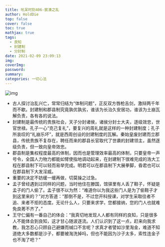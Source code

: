 ```yaml
---
title: 吼呆时刻406-宸濠之乱
author: HoldDie
top: false
cover: false
toc: true
mathjax: true
tags:
  - 良知
  - 封建制
  - 分封制
date: 2021-02-09 23:09:13
img:
coverImg:
password:
summary:
categories: 一切心法
---
```


![img](https://cdn.yiban.io/pixabay/4ed5024270a7299683b7b88e88552b99b80a8634ba3d2d5c5b6db6b66f721a02.png)

- 古人探讨治乱兴亡，常常归结为“体制问题”，正反双方唇枪舌剑，激辩两千年而不歇。封建制和郡县制究竟孰优孰劣，谁该为长治久安居功，谁该为土崩瓦解负责，各有各的说法。
- 封建制是最传统的贵族社会，天子分封诸侯，诸侯分封士大夫，逐级效忠，世官世禄。孔子一心“克己复礼”，要复兴的周礼就是这样的一种封建制度；孔子所哀叹的“礼崩乐坏”，就是西周创设的封建制度的瓦解。秦始皇废封建而立郡县，传统贵族不复存在，聘任而来的郡县长官取代了世袭的封建领主，虽然逐级负责，但一致向皇帝效忠。
- 郡县制是集权程度最高的体制，因而也是管理效率最高的体制，只要皇帝一声号令，全国人力物力都能如臂使指地调动起来，在封建制下很难完成的浩大工程在郡县制下可以轻而易举完成。明君可以在郡县制下大展拳脚，昏君也可以在郡县制下大发淫威。
- 重要的决定不妨缓一缓再做，切莫操之过急。
- 孟子曾经遇到过同样的问题，当时他住在滕国，馆驿里有人丢了鞋子，怀疑是孟子的门人偷了。孟子很不以为然：“难道你以为我这些门人是为了偷鞋子才到这里来的？”对方答道：“那倒不是，不过您开科授课，对学生采取往者不追、来者不拒的态度。无论什么人，只要来求学，您都接纳，您的门人也就难免良莠不齐了。”
- 王守仁偏有一番自己的体会：“我真切地发现人人都有同样的良知，只是很多人不能体会到良知，这才甘心随波逐流。人们认识到了这一点，赶来向我求教，我怎忍心只顾自己避嫌而缄口不言呢？求真才者譬如沙里淘金，难道不知道绝大多数都是沙子，都要被淘洗掉吗，但也不能因为沙子太多，索性连金子也不淘了吧？”
